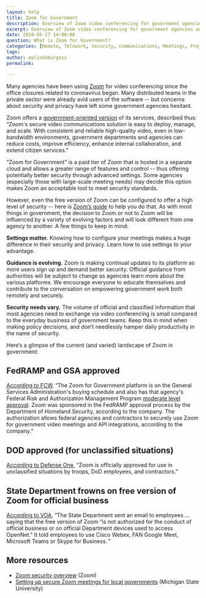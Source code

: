 ```yaml
---
layout: help
title: Zoom for Government
description: Overview of Zoom video conferencing for government agencies and security considerations.
excerpt: Overview of Zoom video conferencing for government agencies and security considerations.
date: 2020-05-27 14:00:00
question: What is Zoom for Government?
categories: [Remote, Telework, Security, Communications, Meetings, Project management, Technology]
tags: 
author: melindaburgess
permalink: 

---
```


Many agencies have been using [Zoom](https://zoom.us/) for video conferencing since the office closures related to coronavirus began. Many distributed teams in the private sector were already avid users of the software -- but concerns about security and privacy have left some government agencies hesitant. 

Zoom offers a [government-oriented version](https://zoom.us/government) of its services, described thus: “Zoom's secure video communications solution is easy to deploy, manage, and scale. With consistent and reliable high-quality video, even in low-bandwidth environments, government departments and agencies can reduce costs, improve efficiency, enhance internal collaboration, and extend citizen services.”

“Zoom for Government” is a paid tier of Zoom that is hosted in a separate cloud and allows a greater range of features and control -- thus offering potentially better security through advanced settings. Some agencies (especially those with large-scale meeting needs) may decide this option makes Zoom an acceptable tool to meet security standards. 

However, even the free version of Zoom can be configured to offer a high level of security -- here is [Zoom’s guide](https://zoom.us/docs/doc/Securing%20Your%20Zoom%20Meetings.pdf) to help you do that. As with most things in government, the decision to Zoom or not to Zoom will be influenced by a variety of evolving factors and will look different from one agency to another. A few things to keep in mind:

**Settings matter.** Knowing how to configure your meetings makes a huge difference in their security and privacy. Learn how to use settings to your advantage.

**Guidance is evolving.** Zoom is making continual updates to its platform as more users sign up and demand better security. Official guidance from authorities will be subject to change as agencies learn more about the various platforms. We encourage everyone to educate themselves and contribute to the conversation on empowering government work both remotely and securely.

**Security needs vary.** The volume of official and classified information that most agencies need to exchange via video conferencing is small compared to the everyday business of government teams. Keep this in mind when making policy decisions, and don’t needlessly hamper daily productivity in the name of security.

Here’s a glimpse of the current (and varied) landscape of Zoom in government:

## FedRAMP and GSA approved

[According to FCW](https://fcw.com/articles/2020/03/31/zoom-bombers-fbi-rockwell.aspx), “The Zoom for Government platform is on the General Services Administration's buying schedule and also has that agency's Federal Risk and Authorization Management Program [moderate level approval](https://blog.zoom.us/wordpress/2019/05/07/zoom-achieves-fedramp-moderate-authorization/). Zoom was sponsored in the FedRAMP approval process by the Department of Homeland Security, according to the company. The authorization allows federal agencies and contractors to securely use Zoom for government video meetings and API integrations, according to the company.”

## DOD approved (for unclassified situations)

[According to Defense One](https://www.defenseone.com/technology/2020/04/pentagon-using-zoom-it-safe/164402/), “Zoom is officially approved for use in unclassified situations by troops, DoD employees, and contractors.” 

## State Department frowns on free version of Zoom for official business

[According to VOA](https://www.voanews.com/silicon-valley-technology/us-military-government-workers-still-use-zoom-despite-fbi-warning), “The State Department sent an email to employees ... saying that the free version of Zoom “is not authorized for the conduct of official business or on official Department devices used to access OpenNet." It told employees to use Cisco Webex, FAN Google Meet, Microsoft Teams or Skype for Business. ”

## More resources

* [Zoom security overview](https://zoom.us/security) (Zoom)
* [Setting up secure Zoom meetings for local governments](https://www.canr.msu.edu/resources/how-to-set-up-secure-zoom-meetings-for-local-governments) (Michigan State University)
